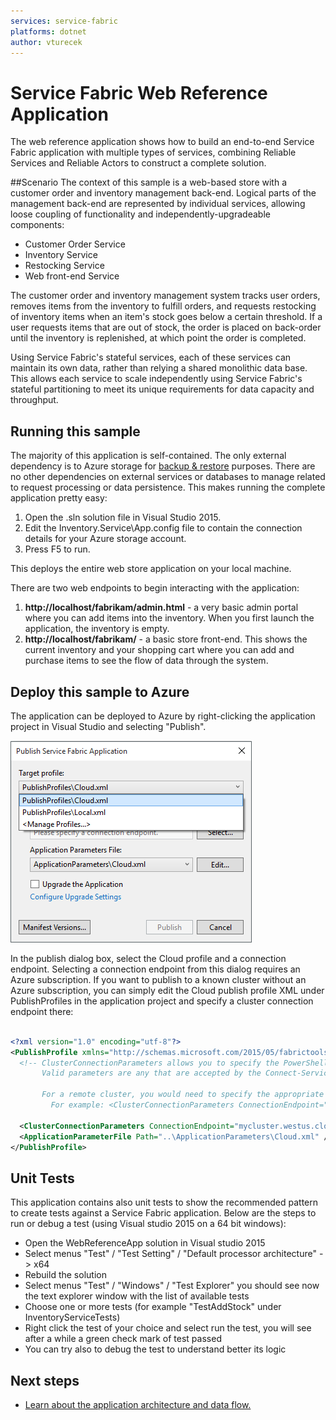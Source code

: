 ```yaml
---
services: service-fabric
platforms: dotnet
author: vturecek
---
```


# Service Fabric Web Reference Application
The web reference application shows how to build an end-to-end Service Fabric application with multiple types of services, combining Reliable Services and Reliable Actors to construct a complete solution. 

##Scenario
The context of this sample is a web-based store with a customer order and inventory management back-end. Logical parts of the management back-end are represented by individual services, allowing loose coupling of functionality and independently-upgradeable components:

- Customer Order Service
- Inventory Service
- Restocking Service
- Web front-end Service


The customer order and inventory management system tracks user orders, removes items from the inventory to fulfill orders, and requests restocking of inventory items when an item's stock goes below a certain threshold. If a user requests items that are out of stock, the order is placed on back-order until the inventory is replenished, at which point the order is completed.

Using Service Fabric's stateful services, each of these services can maintain its own data, rather than relying a shared monolithic data base. This allows each service to scale independently using Service Fabric's stateful partitioning to meet its unique requirements for data capacity and throughput. 

## Running this sample
The majority of this application is self-contained. The only external dependency is to Azure storage for [backup & restore](https://azure.microsoft.com/en-us/documentation/articles/service-fabric-reliable-services-backup-restore/) purposes. There are no other dependencies on external services or databases to manage related to request processing or data persistence. This makes running the complete application pretty easy:

1. Open the .sln solution file in Visual Studio 2015.
2. Edit the Inventory.Service\App.config file to contain the connection details for your Azure storage account.
2. Press F5 to run.

This deploys the entire web store application on your local machine.

There are two web endpoints to begin interacting with the application:

1. **http://localhost/fabrikam/admin.html** - a very basic admin portal where you can add items into the inventory. When you first launch the application, the inventory is empty.
2. **http://localhost/fabrikam/** - a basic store front-end. This shows the current inventory and your shopping cart where you can add and purchase items to see the flow of data through the system.

## Deploy this sample to Azure
The application can be deployed to Azure by right-clicking the application project in Visual Studio and selecting "Publish". 

![Publish dialog](./Docs/media/publish.png)

In the publish dialog box, select the Cloud profile and a connection endpoint. Selecting a connection endpoint from this dialog requires an Azure subscription. If you want to publish to a known cluster without an Azure subscription, you can simply edit the Cloud publish profile XML under PublishProfiles in the application project and specify a cluster connection endpoint there:

``` XML

<?xml version="1.0" encoding="utf-8"?>
<PublishProfile xmlns="http://schemas.microsoft.com/2015/05/fabrictools">
  <!-- ClusterConnectionParameters allows you to specify the PowerShell parameters to use when connecting to the Service Fabric cluster.
       Valid parameters are any that are accepted by the Connect-ServiceFabricCluster cmdlet.
       
       For a remote cluster, you would need to specify the appropriate parameters for that specific cluster.
         For example: <ClusterConnectionParameters ConnectionEndpoint="mycluster.westus.cloudapp.azure.com:19000" /> -->

  <ClusterConnectionParameters ConnectionEndpoint="mycluster.westus.cloudapp.azure.com:19000" />
  <ApplicationParameterFile Path="..\ApplicationParameters\Cloud.xml" />
</PublishProfile>

```

## Unit Tests
This application contains also unit tests to show the recommended pattern  to create tests against a Service Fabric application. 
  Below are the steps  to run or debug a test (using  Visual studio 2015 on a 64 bit windows):
  - Open the WebReferenceApp solution  in Visual studio 2015
  - Select menus "Test" / "Test Setting" / "Default processor architecture" -> x64
  - Rebuild the solution
  - Select menus "Test" / "Windows" / "Test Explorer" you should see now the text explorer window with the list of available tests
  - Choose one or more tests (for example "TestAddStock" under InventoryServiceTests)
  - Right click the test of your choice and select run the test, you will see after a while a green check mark of test passed
  - You can try also to debug the test  to  understand better  its logic 


## Next steps

- [Learn about the application architecture and data flow.](https://github.com/Azure-Samples/service-fabric-dotnet-web-reference-app/blob/master/Docs/architecture.md "Learn about the application architecture and data flow.")
